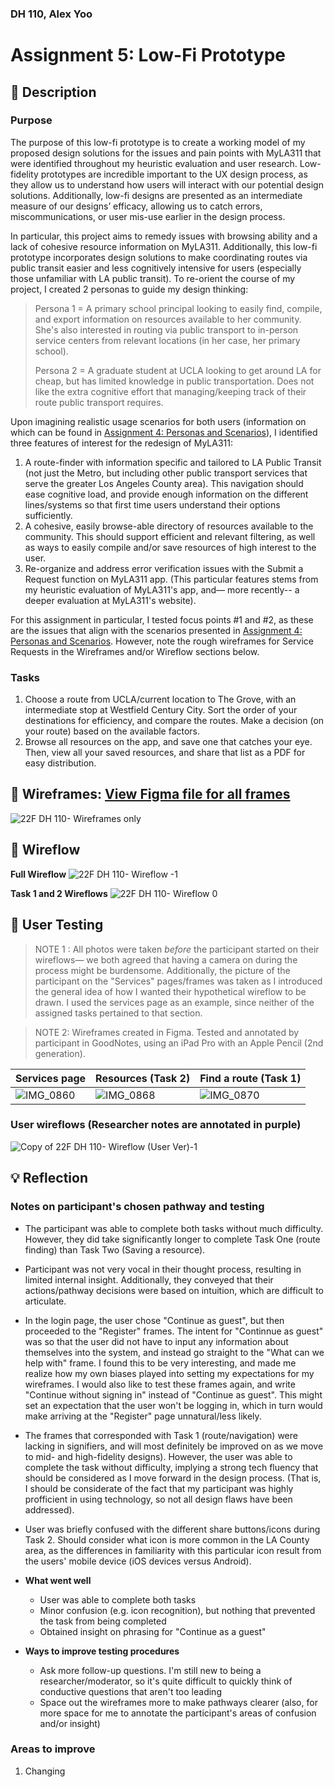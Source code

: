 ### DH 110, Alex Yoo 
# Assignment 5: Low-Fi Prototype

##  :small_blue_diamond: Description 
### Purpose 
The purpose of this low-fi prototype is to create a working model of my proposed design solutions for the issues and pain points with MyLA311 that were identified throughout my heuristic evaluation and user research. Low-fidelity prototypes are incredible important to the UX design process, as they allow us to understand how users will interact with our potential design solutions. Additionally, low-fi designs are presented as an intermediate measure of our designs’ efficacy, allowing us to catch errors, miscommunications, or user mis-use earlier in the design process. 

In particular, this project aims to remedy issues with browsing ability and a lack of cohesive resource information on MyLA311.  Additionally, this low-fi prototype incorporates design solutions to make coordinating routes via public transit easier and less cognitively intensive for users (especially those unfamiliar with LA public transit). To re-orient the course of my project, I created 2 personas to guide my design thinking: 

> Persona 1 = A primary school principal looking to easily find, compile, and export information on resources available to her community. She's also interested in routing via public transport to in-person service centers from relevant locations (in her case, her primary school).
> 
> Persona 2 = A graduate student at UCLA looking to get around LA for cheap, but has limited knowledge in public transportation. Does not like the extra cognitive effort that managing/keeping track of their route public transport requires. 

Upon imagining realistic usage scenarios for both users (information on which can be found in [Assignment 4: Personas and Scenarios](https://github.com/ayoo2452/DH110/tree/main/Assignment%204)), I identified three features of interest for the redesign of MyLA311: 

1. A route-finder with information specific and tailored to LA Public Transit (not just the Metro, but including other public transport services that serve the greater Los Angeles County area). This navigation should ease cognitive load, and provide enough information on the different lines/systems so that first time users understand their options sufficiently. 
2. A cohesive, easily browse-able directory of resources available to the community. This should support efficient and relevant filtering, as well as ways to easily compile and/or save resources of high interest to the user. 
3. Re-organize and address error verification issues with the Submit a Request function on MyLA311 app. (This particular features stems from my heuristic evaluation of MyLA311's app, and— more recently-- a deeper evaluation at MyLA311's website).

For this assignment in particular, I tested focus points #1 and #2, as these are the issues that align with the scenarios presented in [Assignment 4: Personas and Scenarios](https://github.com/ayoo2452/DH110/tree/main/Assignment%204). However, note the rough wireframes for Service Requests in the Wireframes and/or Wireflow sections below. 

### Tasks
1. Choose a route from UCLA/current location to The Grove, with an intermediate stop at Westfield Century City. Sort the order of your destinations for efficiency, and compare the routes. Make a decision (on your route) based on the available factors. 
2. Browse all resources on the app, and save one that catches your eye. Then, view all your saved resources, and share that list as a PDF for easy distribution.

##  :small_blue_diamond: Wireframes: [View Figma file for all frames](https://www.figma.com/file/R1BWWgWCwNropFUYQ7e7fg/22F-DH-110?node-id=0%3A1)

![22F DH 110- Wireframes only](https://user-images.githubusercontent.com/101301281/199456000-2df728e4-dd65-4dee-9691-7baf36ad818f.png)


##  :small_blue_diamond: Wireflow 

**Full Wireflow**
![22F DH 110- Wireflow -1](https://user-images.githubusercontent.com/101301281/199447638-6d463e3b-4ea6-4533-87c1-fab160226f6b.jpg)

**Task 1 and 2 Wireflows**
![22F DH 110- Wireflow 0](https://user-images.githubusercontent.com/101301281/199449942-2319aa3e-98c6-492c-9307-442bb5f7be9c.jpg)


##  :small_blue_diamond: User Testing

> NOTE 1 : All photos were taken _before_ the participant started on their wireflows— we both agreed that having a camera on during the process might be burdensome. Additionally, the picture of the participant on the "Services" pages/frames was taken as I introduced the general idea of how I wanted their hypothetical wireflow to be drawn. I used the services page as an example, since neither of the assigned tasks pertained to that section.

> NOTE 2: Wireframes created in Figma. Tested and annotated by participant in GoodNotes, using an iPad Pro with an Apple Pencil (2nd generation).

|  Services page | Resources (Task 2) | Find a route (Task 1) |
| ------------- | ------------- |  ------------- |
| ![IMG_0860](https://user-images.githubusercontent.com/101301281/199458603-ea0f0700-690b-4130-bcff-400f415aba69.JPG) |  ![IMG_0868](https://user-images.githubusercontent.com/101301281/199458709-03c8238b-96be-4265-bc25-4bebee7871d8.JPG) |  ![IMG_0870](https://user-images.githubusercontent.com/101301281/199458678-b27795e0-814f-4bf2-9a0a-fcd4c8caf4b8.JPG) |

### User wireflows (Researcher notes are annotated in purple)

![Copy of 22F DH 110- Wireflow (User Ver)-1](https://user-images.githubusercontent.com/101301281/199454311-8f0f260f-6071-4f89-87b0-df1ca702ce3c.jpg)

## 💡 Reflection 

### Notes on participant's chosen pathway and testing

- The participant was able to complete both tasks without much difficulty. However, they did take significantly longer to complete Task One (route finding) than Task Two (Saving a resource).
- Participant was not very vocal in their thought process, resulting in limited internal insight. Additionally, they conveyed that their actions/pathway decisions were based on intuition, which are difficult to articulate. 
- In the login page, the user chose "Continue as guest", but then proceeded to the "Register" frames. The intent for "Continnue as guest" was so that the user did not have to input any information about themselves into the system, and instead go straight to the "What can we help with" frame. I found this to be very interesting, and made me realize how my own biases played into setting my expectations for my wireframes. I would also like to test these frames again, and write "Continue without signing in" instead of "Continue as guest". This might set an expectation that the user won't be logging in, which in turn would make arriving at the "Register" page unnatural/less likely. 
- The frames that corresponded with Task 1 (route/navigation) were lacking in signifiers, and will most definitely be improved on as we move to mid- and high-fidelity designs). However, the user was able to complete the task without difficulty, implying a strong tech fluency that should be considered as I move forward in the design process. (That is, I should be considerate of the fact that my participant was highly profficient in using technology, so not all design flaws have been addressed). 
- User was briefly confused with the different share buttons/icons during Task 2. Should consider what icon is more common in the LA County area, as the differences in familiarity with this particular icon result from the users' mobile device (iOS devices versus Android).

- **What went well**
  - User was able to complete both tasks 
  - Minor confusion (e.g. icon recognition), but nothing that prevented the task from being completed 
  - Obtained insight on phrasing for "Continue as a guest"

- **Ways to improve testing procedures**
  - Ask more follow-up questions. I'm still new to being a researcher/moderator, so it's quite difficult to quickly think of conductive questions that aren't too leading 
  - Space out the wireframes more to make pathways clearer (also, for more space for me to annotate the participant's areas of confusion and/or insight)

### Areas to improve

1. Changing 
